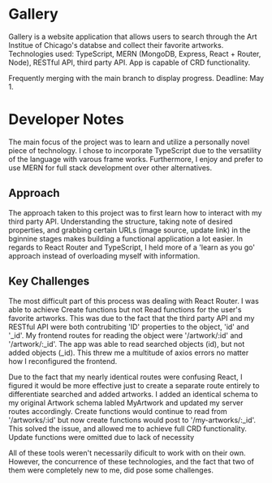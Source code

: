 # Gallery

Gallery is a website application that allows users to search through the Art Institue of Chicago's databse and collect their favorite artworks. Technologies used: TypeScript, MERN (MongoDB, Express, React + Router, Node), RESTful API, third party API. App is capable of CRD functionality.

Frequently merging with the main branch to display progress. Deadline: May 1.

# Developer Notes

The main focus of the project was to learn and utilize a personally novel piece of technology. I chose to incorporate TypeScript due to the versatility of the language with varous frame works. Furthermore, I enjoy and prefer to use MERN for full stack development over other alternatives. 

## Approach

The approach taken to this project was to first learn how to interact with my third party API. Understanding the structure, taking note of desired properties, and grabbing certain URLs (image source, update link) in the bginnine stages makes building a functional application a lot easier. In regards to React Router and TypeScript, I held more of a 'learn as you go' approach instead of overloading myself with information.

## Key Challenges 

The most difficult part of this process was dealing with React Router. I was able to achieve Create functions but not Read functions for the user's favorite artworks. This was due to the fact that the third party API and my RESTful API were both contrubiting 'ID' properties to the object, 'id' and '_id'. My frontend routes for reading the object were '/artwork/:id' and '/artwork/:_id'. The app was able to read searched objects (id), but not added objects (_id). This threw me a multitude of axios errors no matter how I reconfigured the frontend.

Due to the fact that my nearly identical routes were confusing React, I figured it would be more effective just to create a separate route entirely to differentiate searched and added artworks. I added an identical schema to my original Artwork schema labled MyArtwork and updated my server routes accordingly. Create functions would continue to read from '/artworks/:id' but now create functions would post to '/my-artworks/:_id'. This solved the issue, and allowed me to achieve full CRD functionality. Update functions were omitted due to lack of necessity 

 All of these tools weren't necessarily dificult to work with on their own. However, the concurrence of these technologies, and the fact that two of them were completely new to me, did pose some challenges. 

